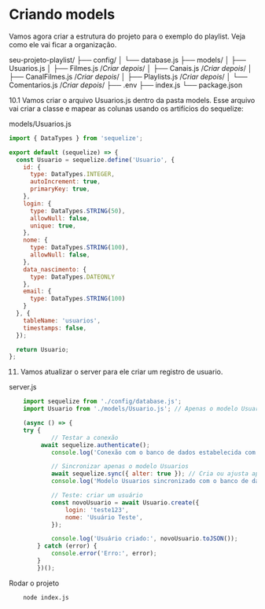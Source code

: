 # Criando models 

Vamos agora criar a estrutura do projeto para o exemplo do playlist.
Veja como ele vai ficar a organização.

seu-projeto-playlist/
├── config/
│   └── database.js
├── models/
│   ├── Usuarios.js
│   ├── Filmes.js  /*Criar depois*/
│   ├── Canais.js /*Criar depois*/
│   ├── CanalFilmes.js /*Criar depois*/
│   ├── Playlists.js /*Criar depois*/
│   └── Comentarios.js /*Criar depois*/
├── .env
├── index.js
└── package.json

10.1 Vamos criar o arquivo Usuarios.js dentro da pasta models. Esse arquivo vai criar a classe e mapear as colunas usando 
os artifícios do sequelize:

models/Usuarios.js

```js
import { DataTypes } from 'sequelize';

export default (sequelize) => {
  const Usuario = sequelize.define('Usuario', {
    id: {
      type: DataTypes.INTEGER,
      autoIncrement: true,
      primaryKey: true,
    },
    login: {
      type: DataTypes.STRING(50),
      allowNull: false,
      unique: true,
    },
    nome: {
      type: DataTypes.STRING(100),
      allowNull: false,
    },
    data_nascimento: {
      type: DataTypes.DATEONLY
    },
    email: {
      type: DataTypes.STRING(100)
    }
  }, {
    tableName: 'usuarios',
    timestamps: false,
  });

  return Usuario;
};
```

11. Vamos atualizar o server para ele criar um registro de usuario.

server.js
```js
	import sequelize from './config/database.js';
	import Usuario from './models/Usuario.js'; // Apenas o modelo Usuarios

	(async () => {
  	try {
    		// Testar a conexão
   		 await sequelize.authenticate();
    		console.log('Conexão com o banco de dados estabelecida com sucesso!');

    		// Sincronizar apenas o modelo Usuarios
    		await sequelize.sync({ alter: true }); // Cria ou ajusta apenas a tabela 'usuarios'
    		console.log('Modelo Usuarios sincronizado com o banco de dados.');

    		// Teste: criar um usuário
    		const novoUsuario = await Usuario.create({
      			login: 'teste123',
      			nome: 'Usuário Teste',
    		});

    		console.log('Usuário criado:', novoUsuario.toJSON());
  		} catch (error) {
   			console.error('Erro:', error);
 		}
		})();
```

Rodar o projeto
```sh
	node index.js
```
